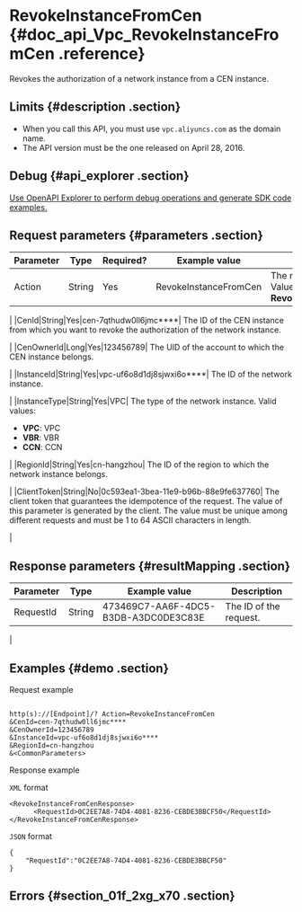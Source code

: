 # RevokeInstanceFromCen {#doc_api_Vpc_RevokeInstanceFromCen .reference}

Revokes the authorization of a network instance from a CEN instance.

## Limits {#description .section}

-   When you call this API, you must use `vpc.aliyuncs.com` as the domain name.
-   The API version must be the one released on April 28, 2016.

## Debug {#api_explorer .section}

[Use OpenAPI Explorer to perform debug operations and generate SDK code examples.](https://api.aliyun.com/#product=Vpc&api=RevokeInstanceFromCen&type=RPC&version=2016-04-28)

## Request parameters {#parameters .section}

|Parameter|Type|Required?|Example value|Description|
|---------|----|---------|-------------|-----------|
|Action|String|Yes|RevokeInstanceFromCen| The name of this action. Value: **RevokeInstanceFromCen**.

 |
|CenId|String|Yes|cen-7qthudw0ll6jmc\*\*\*\*| The ID of the CEN instance from which you want to revoke the authorization of the network instance.

 |
|CenOwnerId|Long|Yes|123456789| The UID of the account to which the CEN instance belongs.

 |
|InstanceId|String|Yes|vpc-uf6o8d1dj8sjwxi6o\*\*\*\*| The ID of the network instance.

 |
|InstanceType|String|Yes|VPC| The type of the network instance. Valid values:

 -   **VPC**: VPC
-   **VBR**: VBR
-   **CCN**: CCN

 |
|RegionId|String|Yes|cn-hangzhou| The ID of the region to which the network instance belongs.

 |
|ClientToken|String|No|0c593ea1-3bea-11e9-b96b-88e9fe637760| The client token that guarantees the idempotence of the request. The value of this parameter is generated by the client. The value must be unique among different requests and must be 1 to 64 ASCII characters in length.

 |

## Response parameters {#resultMapping .section}

|Parameter|Type|Example value|Description|
|---------|----|-------------|-----------|
|RequestId|String|473469C7-AA6F-4DC5-B3DB-A3DC0DE3C83E| The ID of the request.

 |

## Examples {#demo .section}

Request example

``` {#request_demo}

http(s)://[Endpoint]/? Action=RevokeInstanceFromCen
&CenId=cen-7qthudw0ll6jmc****
&CenOwnerId=123456789
&InstanceId=vpc-uf6o8d1dj8sjwxi6o****
&RegionId=cn-hangzhou
&<CommonParameters>

```

Response example

`XML` format

``` {#xml_return_success_demo}
<RevokeInstanceFromCenResponse>
      <RequestId>0C2EE7A8-74D4-4081-8236-CEBDE3BBCF50</RequestId>
</RevokeInstanceFromCenResponse>
```

`JSON` format

``` {#json_return_success_demo}
{
	"RequestId":"0C2EE7A8-74D4-4081-8236-CEBDE3BBCF50"
}
```

## Errors {#section_01f_2xg_x70 .section}

